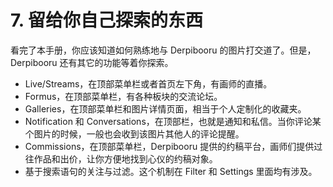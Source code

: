 # 7. 留给你自己探索的东西

看完了本手册，你应该知道如何熟练地与 Derpibooru 的图片打交道了。但是，Derpibooru 还有其它的功能等着你探索。

* Live/Streams，在顶部菜单栏或者首页左下角，有画师的直播。
* Formus，在顶部菜单栏，有各种板块的交流论坛。
* Galleries，在顶部菜单栏和图片详情页面，相当于个人定制化的收藏夹。
* Notification 和 Conversations，在顶部栏，也就是通知和私信。当你评论某个图片的时候，一般也会收到该图片其他人的评论提醒。
* Commissions，在顶部菜单栏，Derpibooru 提供的约稿平台，画师们提供过往作品和出价，让你方便地找到心仪的约稿对象。
* 基于搜索语句的关注与过滤。这个机制在 Filter 和 Settings 里面均有涉及。

